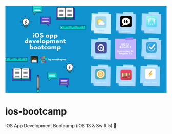 ![iOS Bootcamp Banner](doc/ios-bootcamp-banner.png)

# ios-bootcamp

iOS App Development Bootcamp (iOS 13 & Swift 5) :iphone:

